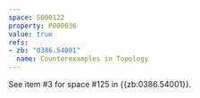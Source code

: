 ```yaml
---
space: S000122
property: P000036
value: true
refs:
- zb: "0386.54001"
  name: Counterexamples in Topology
---
```


See item #3 for space #125 in {{zb:0386.54001}}.
